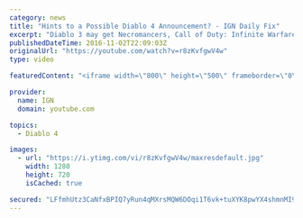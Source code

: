 ```yaml
---
category: news
title: "Hints to a Possible Diablo 4 Announcement? - IGN Daily Fix"
excerpt: "Diablo 3 may get Necromancers, Call of Duty: Infinite Warfare to be bundled with PS4 Slim, and is Diablo 4 going to be announced at Blizzcon? Diablo 3 Getting ..."
publishedDateTime: 2016-11-02T22:09:03Z
originalUrl: "https://youtube.com/watch?v=r8zKvfgwV4w"
type: video

featuredContent: "<iframe width=\"800\" height=\"500\" frameborder=\"0\" src=\"https://www.youtube.com/embed/r8zKvfgwV4w\" allow=\"accelerometer; autoplay; encrypted-media; gyroscope; picture-in-picture\" allowfullscreen></iframe>"

provider:
  name: IGN
  domain: youtube.com

topics:
  - Diablo 4

images:
  - url: "https://i.ytimg.com/vi/r8zKvfgwV4w/maxresdefault.jpg"
    width: 1280
    height: 720
    isCached: true

secured: "LFfmhUtz3CaNfxBPIQ7yRun4qMXrsMQW6DOqi1T6vk+tuXYK8pwYX4shmnMI9EiQpywE++oE7AzN0cAz4sazPiECac2YPitLMuBx2VAxhyWTtY1a7YSu4Dyj+w9bhQKeLtMiS+9ukTSo7vG/rTgzrPdz2kKJ5h2RfbK0nv4dFwsft0Bd4ifM+ve+eI3Gcz99kWdqxGvrJQSikHCXZaWr5o0BCeKSODua8l0YwUhMO8W6R8kjUfgKBsFnx50jGsDcriZDKuElKX4tMgy1d1gmK5dKbib4RCA2rbsFMwIa0YsX3DuAscbdcnQMQaSRMv+AHtr1WLIgvIsRaQuHPM4q1sXgEqNUImI2KJwX1jlEzP9zQRzDMrB4xX/z2iPVQc7Iyot6nwyDr1rrFbBDPdbLCdQQidsXGUx+xTbSkLFP/8LqghPYvu2qO4dpOAjojbS3;Pwm2HAFhz4IDJsoa8QNTKg=="
---
```


